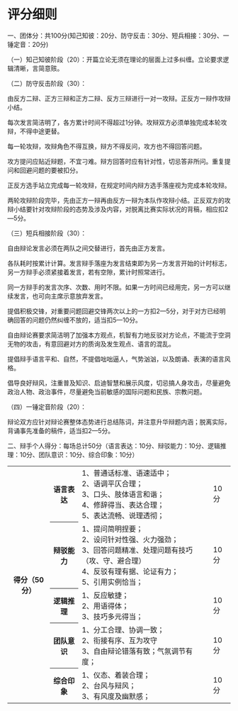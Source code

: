 # 评分细则

一、团体分：共100分(知己知彼：20分、防守反击：30分、短兵相接：30分、一锤定音：20分)

（一）知己知彼阶段（20）：开篇立论无须在理论的层面上过多纠缠。立论要求逻辑清晰，言简意赅。

（二）防守反击阶段（30）：

由反方二辩、正方三辩和正方二辩、反方三辩进行一对一攻辩。正反方一辩作攻辩小结。 

每次发言简洁明了，各方累计时间不得超过1分钟。攻辩双方必须单独完成本轮攻辩，不得中途更替。

每一轮攻辩，攻辩角色不得互换，辩方不得反问，攻方也不得回答问题。

攻方提问应贴近辩题，不宜刁难。辩方回答时应有针对性，切忌答非所问。重复提问和回避问题的要被扣分。

正反方选手站立完成每一轮攻辩，在规定时间内辩方选手落座视为完成本轮攻辩。

两轮攻辩阶段完毕，先由正方一辩再由反方一辩为本队作攻辩小结。正反双方的攻辩小结要针对攻辩阶段的态势及涉及内容，对脱离比赛实际状况的背稿，相应扣2—5分。

（三）短兵相接阶段（30）：

自由辩论发言必须在两队之间交替进行，首先由正方发言。

各队耗时按累计计算。发言辩手落座为发言结束即为另一方发言开始的计时标志，另一方辩手必须紧接着发言，若有空隙，累计时照常进行。

同一方辩手的发言次序、次数、用时不限。如果一方时间已经用完，另一方可以继续发言，也可向主席示意放弃发言。

提倡积极交锋，对重要问题回避交锋两次以上的一方扣2—5分，对于对方已经明确回答的问题仍然纠缠不放的，适当扣5—10分。

自由辩论赛要求简洁明了加强本方观点，机智有力地反驳对方论点，不能流于空洞无物的攻击，有意回避对方的质询及发生观点、语言的混乱。

提倡辩手语言平和、自然，不提倡咄咄逼人，气势汹汹，以及朗诵、表演的语言风格。

倡导良好辩风，注重普及知识、启迪智慧和展示风度，切忌搞人身攻击，尽量避免政治人物、政治事件，尽量避免当前敏感的国际问题和民族、宗教问题。

（四）一锤定音阶段（20）：

辩论双方应针对辩论赛整体态势进行总结陈词，并注意升华辩题内涵；脱离实际，背诵事先准备的稿件，适当扣2—5分。

二、辩手个人得分：每场总计50分（语言表达：10分、辩驳能力：10分、逻辑推理：10分、团队意识：10分、综合印象：10分）

<table>
	<tr>
    <th rowspan="5">得分（50分）</th>
    <th>语言表达</th>
    <td>1、普通话标准、语速适中；<br/>2、语调平仄合理；<br/>3、口头、肢体语言和谐；<br/>4、修辞得当、表达合理；<br/>5、表达流畅、说理透彻；</td>
    <td>10分</td>
    </tr>
    <tr>
    <th>辩驳能力</th>
    <td>1、提问简明捏要；<br/>2、设问针对性强、火力强劲；<br/>3、回答问题精准、处理问题有技巧（攻、守、避合理）<br/>4、反驳有理有据、论证有力；<br/>5、引用实例恰当；</td>
    <td>10分</td>
    </tr>
    <tr>
    <th>逻辑推理</th>
    <td>1、反应敏捷；<br/>2、用语得体；<br/>3、技巧多元得当；</td>
    <td>10分</td>
    </tr>
    <tr>
    <th>团队意识</th>
    <td>1、分工合理、协调一致；<br/>2、衔接有序、互为攻守<br/>3、自由辩论错落有致；气氛调节有度；</td>
    <td>10分</td>
    </tr>
    <tr>
    <th>综合印象</th>
    <td>1、仪态、着装合理；<br/>2、台风与辩风；<br/>3、有风度及幽默感；</td>
    <td>10分</td>
    </tr>
</table>